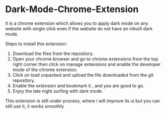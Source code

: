# Dark-Mode-Chrome-Extension
It is a chrome extension which allows you to apply dark mode on any website with single click even if the website do not have an inbuilt dark mode.

Steps to install this extension:
1) Download the files from the repository.
2) Open your chrome browser and go to chrome extensions from the top right corner then click on manage extensions and enable the developer mode of the chrome extension.
3) Click on load unpacked and upload the file downloaded from the git repository.
4) Enable the extension and bookmark it , and you are good to go.
5) Enjoy the late night surfing with dark mode.

This extension is still under process, where i will improve its ui but you can still use it, it works smoothly
